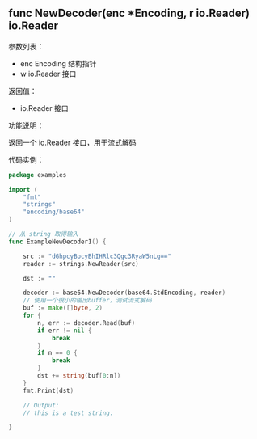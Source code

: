 ## func NewDecoder(enc *Encoding, r io.Reader) io.Reader

参数列表：

- enc Encoding 结构指针
- w io.Reader 接口

返回值：

- io.Reader 接口

功能说明：

返回一个 io.Reader 接口，用于流式解码

代码实例：

```go
package examples

import (
    "fmt"
    "strings"
    "encoding/base64"
)

// 从 string 取得输入
func ExampleNewDecoder1() {

    src := "dGhpcyBpcyBhIHRlc3Qgc3RyaW5nLg=="
    reader := strings.NewReader(src)

    dst := ""

    decoder := base64.NewDecoder(base64.StdEncoding, reader)
    // 使用一个很小的输出buffer，测试流式解码
    buf := make([]byte, 2)
    for {
        n, err := decoder.Read(buf)
        if err != nil {
            break
        }
        if n == 0 {
            break
        }
        dst += string(buf[0:n])
    }
    fmt.Print(dst)

    // Output:
    // this is a test string.

}
```
